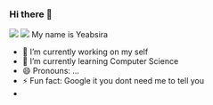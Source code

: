 ### Hi there 👋

<!--
**yeab-tilahun/yeab-tilahun** is a ✨ _special_ ✨ repository because its `README.md` (this file) appears on your GitHub profile.

Here are some ideas to get you started:

-->
![](https://komarev.com/ghpvc/?username=yeab-tilahun)
![](https://komarev.com/ghpvc/?username=yeab-tilahun&label=PROFILE+VIEWS)
My name is Yeabsira
- 🔭 I’m currently working on my self
- 🌱 I’m currently learning Computer Science
- 😄 Pronouns: ...
- ⚡ Fun fact: Google it you dont need me to tell you
- 

